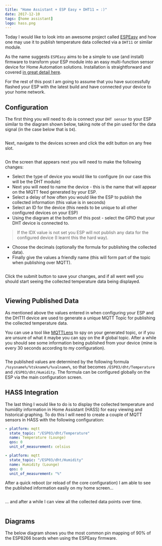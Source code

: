 ```yaml
---
title: "Home Assistant + ESP Easy + DHT11 = :)"
date: 2017-12-10
tags: [home assistant]
logo: hass.png
---
```


Today I would like to look into an awesome project called [ESPEasy](https://www.letscontrolit.com/wiki/index.php/ESPEasy) and how one may use it to publish temperature data collected via a `DHT11` or similar module.

As the name suggests `ESPEasy` aims to be a simple to use (and install) firmware to transform your ESP module into an easy multi-function sensor device for Home Automation solutions. Installation is straightforward and covered [in great detail here](https://www.letscontrolit.com/wiki/index.php/Basics:_Connecting_and_flashing_the_ESP8266).

For the rest of this post I am going to assume that you have successfully flashed your ESP with the latest build and have connected your device to your home network.

## Configuration

The first thing you will need to do is connect your `DHT sensor` to your ESP similar to the diagram shown below, taking note of the pin used for the data signal (in the case below that is `D4`).

<img src="./001.png" alt="" />

Next, navigate to the devices screen and click the edit button on any free slot.

<img src="./002.png" alt="" />

On the screen that appears next you will need to make the following changes:

- Select the type of device you would like to configure (in our case this will be the DHT module)
- Next you will need to name the device - this is the name that will appear on the MQTT feed generated by your ESP.
- Select a delay of how often you would like the ESP to publish the collected information (this value is in seconds)
- Select an ID for the device (this needs to be unique to all other configured devices on your ESP)
- Using the diagram at the bottom of this post - select the GPIO that your DHT device is connected to.

> If the IDX value is not set you ESP will not publish any data for the configured device (I learnt this the hard way).

- Choose the decimals (optionally the formula for publishing the collected data).
- Finally give the values a friendly name (this will form part of the topic when publishing over MQTT).

<img src="./003.png" alt="" />

Click the submit button to save your changes, and if all went well you should start seeing the collected temperature data being displayed.

<img src="./004.png" alt="" />

## Viewing Published Data

As mentioned above the values entered in when configuring your ESP and the DHT11 device are used to generate a unique MQTT Topic for publishing the collected temperature data.

You can use a tool like [MQTTLens](https://chrome.google.com/webstore/detail/mqttlens/hemojaaeigabkbcookmlgmdigohjobjm?hl=en) to spy on your generated topic, or if you are unsure of what it maybe you can spy on the # global topic. After a while you should see some information being published from your device (mine is every 30 seconds according to my configuration).

<img src="./005.png" alt="" />

The published values are determined by the following formula `/%sysname%/%tskname%/%valname%`, so that becomes `/ESP03/dht/Temperature` and `/ESP03/dht/Humidity`. The formula can be configured globally on the ESP via the main configuration screen.

## HASS Integration

The last thing I would like to do is to display the collected temperature and humidity information in Home Assistant (HASS) for easy viewing and historical graphing. To do this I will need to create a couple of MQTT sensors in HASS with the following configuration:

```yaml
- platform: mqtt
  state_topic: "/ESP03/dht/Temperature"
  name: Temperature (Lounge)
  qos: 0
  unit_of_measurement: celsius

- platform: mqtt
  state_topic: "/ESP03/dht/Humidity"
  name: Humidity (Lounge)
  qos: 0
  unit_of_measurement: "%"
```

After a quick reboot (or reload of the core configuration) I am able to see the published information easily on my home screen...

<img src="./006.png" alt="" />

... and after a while I can view all the collected data points over time.

<img src="./007.png" alt="" />

## Diagrams

The below diagram shows you the most common pin mapping of 90% of the ESP8266 boards when using the ESPEasy firmware.

<img src="./008.png" alt="" />
